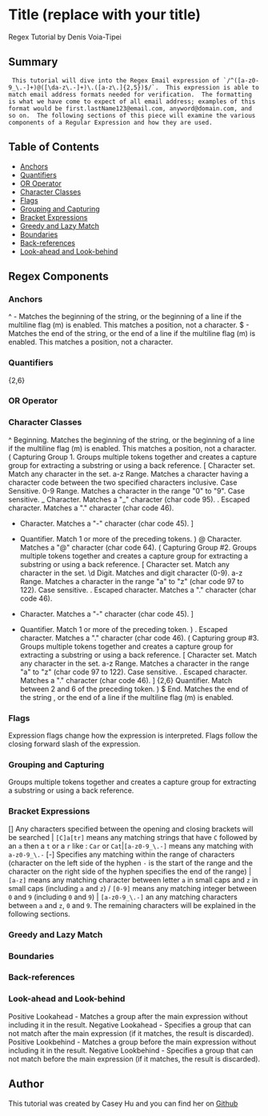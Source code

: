 # Title (replace with your title)

Regex Tutorial by Denis Voia-Tipei

## Summary

     This tutorial will dive into the Regex Email expression of `/^([a-z0-9_\.-]+)@([\da-z\.-]+)\.([a-z\.]{2,5})$/`.  This expression is able to match email address formats needed for verification.  The formatting is what we have come to expect of all email address; examples of this format would be first.lastName123@email.com, anyword@domain.com, and so on.  The following sections of this piece will examine the various components of a Regular Expression and how they are used.  


## Table of Contents

- [Anchors](#anchors)
- [Quantifiers](#quantifiers)
- [OR Operator](#or-operator)
- [Character Classes](#character-classes)
- [Flags](#flags)
- [Grouping and Capturing](#grouping-and-capturing)
- [Bracket Expressions](#bracket-expressions)
- [Greedy and Lazy Match](#greedy-and-lazy-match)
- [Boundaries](#boundaries)
- [Back-references](#back-references)
- [Look-ahead and Look-behind](#look-ahead-and-look-behind)

## Regex Components

### Anchors
^ - Matches the beginning of the string, or the beginning of a line if the multiline flag (m) is enabled. This matches a position, not a character.
$ - Matches the end of the string, or the end of a line if the multiline flag (m) is enabled. This matches a position, not a character.

### Quantifiers
{2,6}
### OR Operator

### Character Classes
^  Beginning.  Matches the beginning of the string, or the beginning of a line if the multiline flag (m) is enabled. This matches a position, not a character.
(  Capturing Group 1.  Groups multiple tokens together and creates a capture group for extracting a substring or using a back reference.
[  Character set. Match any character in the set.
a-z  Range.  Matches a character having a character code between the two specified characters inclusive. Case Sensitive.
0-9  Range.  Matches a character in the range "0" to "9". Case sensitive.
_  Character.  Matches a "_" character (char code 95).
\.  Escaped character. Matches a "." character (char code 46).
-  Character.  Matches a "-" character (char code 45).
]
+  Quantifier.  Match 1 or more of the preceding tokens.
)
@  Character.  Matches a "@" character (char code 64).
(  Capturing Group #2.  Groups multiple tokens together and creates a capture group for extracting a substring or using a back reference.
[  Character set. Match any character in the set.
\d  Digit. Matches and digit character (0-9).
a-z  Range. Matches a character in the range "a" to "z" (char code 97 to 122). Case sensitive.
\.  Escaped character.  Matches a "." character (char code 46).
-  Character. Matches a "-" character (char code 45).
]
+  Quantifier.  Match 1 or more of the preceding token.
)
\.  Escaped character.  Matches a "." character (char code 46).
(  Capturing group #3.  Groups multiple tokens together and creates a capture group for extracting a substring or using a back reference.
[  Character set. Match any character in the set.
a-z  Range. Matches a character in the range "a" to "z" (char code 97 to 122). Case sensitive.
\.  Escaped character.  Matches a "." character (char code 46).
]
{2,6} Quantifier.  Match between 2 and 6 of the preceding token.
)
$  End.  Matches the end of the string , or the end of a line if the multiline flag (m) is enabled.

### Flags
Expression flags change how the expression is interpreted. Flags follow the closing forward slash of the expression.

### Grouping and Capturing
Groups multiple tokens together and creates a capture group for extracting a substring or using a back reference.

### Bracket Expressions
[] Any characters specified between the opening and closing brackets will be searched | ````[C]a[tr]```` means any matching strings that have ````C```` followed by an ````a```` then a ````t```` or a ````r```` like : ````Car```` or ````Cat````|````[a-z0-9_\.-]```` means any matching with ````a-z0-9_\.-````
[-] Specifies any matching within the range of characters (character on the left side of the hyphen ````-```` is the start of the range and the character on the right side of the hyphen specifies the end of the range) | ````[a-z]```` means any matching character between letter ````a```` in small caps and ````z```` in small caps (including ````a```` and ````z````) / ````[0-9]```` means any matching integer between ````0```` and ````9```` (including ````0```` and ````9````) | ````[a-z0-9_\.-]```` an any matching characters between ````a```` and ````z````, ````0```` and ````9````. The remaining characters will be explained in the following sections. 
### Greedy and Lazy Match

### Boundaries

### Back-references

### Look-ahead and Look-behind
Positive Lookahead - Matches a group after the main expression without including it in the result.
Negative Lookahead - Specifies a group that can not match after the main expression (if it matches, the result is discarded).
Positive Lookbehind - Matches a group before the main expression without including it in the result.
Negative Lookbehind - Specifies a group that can not match before the main expression (if it matches, the result is discarded).

## Author

This tutorial was created by Casey Hu and you can find her on <a href="https://github.com/dvtipei">Github</a>